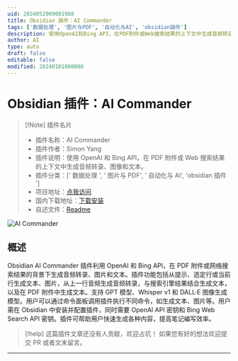 ```yaml
---
uid: 2024052909001988
title: Obsidian 插件：AI Commander
tags: ['数据处理', '图片与PDF', '自动化与AI', 'obsidian插件']
description: 使用OpenAI和Bing API，在PDF附件或Web搜索结果的上下文中生成音频转录、图像和文本。
author: AI
type: auto
draft: false
editable: false
modified: 20240101000000
---
```


# Obsidian 插件：AI Commander

> [!Note] 插件名片
> - 插件名称：AI Commander
> - 插件作者：Simon Yang
> - 插件说明：使用 OpenAI 和 Bing API，在 PDF 附件或 Web 搜索结果的上下文中生成音频转录、图像和文本。
> - 插件分类：[' 数据处理 ', ' 图片与 PDF', ' 自动化与 AI', 'obsidian 插件 ']
> - 项目地址：[点我访问](https://github.com/yzh503/obsidian-aicommander-plugin)
> - 国内下载地址：[下载安装](https://pkmer.cn/products/plugin/pluginMarket/?ai-commander)
> - 自述文件：[Readme](https://ghproxy.net/https://raw.githubusercontent.com/yzh503/obsidian-aicommander-plugin/master/README.md)

![AI Commander](https://cdn.pkmer.cn/covers/ai-commander.gif!pkmer)

## 概述

Obsidian AI Commander 插件利用 OpenAI 和 Bing API，在 PDF 附件或网络搜索结果的背景下生成音频转录、图片和文本。插件功能包括从提示、选定行或当前行生成文本、图片，从上一行音频生成音频转录，与搜索引擎结果结合生成文本，以及在 PDF 附件中生成文本。支持 GPT 模型、Whisper v1 和 DALL·E 图像生成模型。用户可以通过命令面板调用插件执行不同命令，如生成文本、图片等。用户需在 Obsidian 中安装并配置插件，同时需要 OpenAI API 密钥和 Bing Web Search API 密钥。插件可帮助用户快速生成各种内容，提高笔记编写效率。

> [!help]
> 这篇插件文章还没有人贡献，欢迎占坑！
> 如果您有好的想法欢迎提交 PR 或者文末留言。

---



